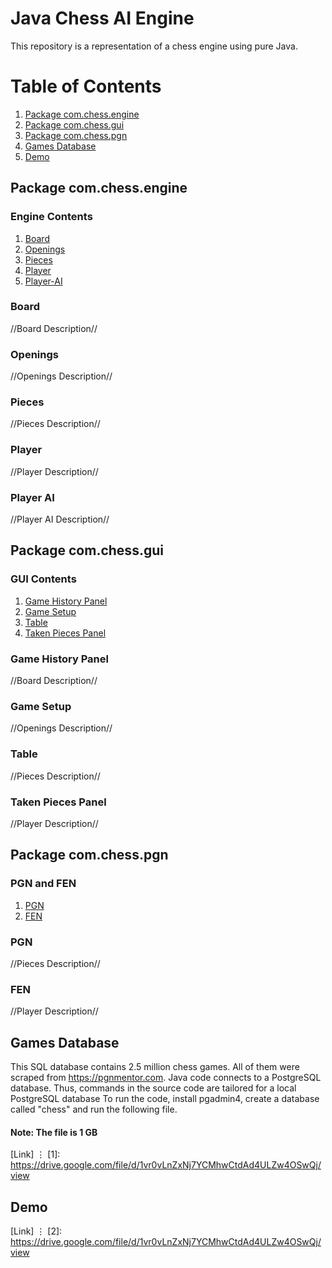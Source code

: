 # Java Chess AI Engine

This repository is a representation of a chess engine using pure Java. 

# Table of Contents

1. [Package com.chess.engine](#packageone)
2. [Package com.chess.gui](#packagetwo)
3. [Package com.chess.pgn](#packagethree)
4. [Games Database](#sql-games)
5. [Demo](#demo)


## Package com.chess.engine<a name="packageone" />

### Engine Contents

1. [Board](#board)
2. [Openings](#openings)
3. [Pieces](#pieces)
4. [Player](#player)
5. [Player-AI](#player-ai)

### Board <a name="board" />

//Board Description//

### Openings <a name="openings" />

//Openings Description//

### Pieces <a name="pieces"/>

//Pieces Description//

### Player <a name="player" />

//Player Description//

### Player AI <a name="player-ai" />

//Player AI Description//

## Package com.chess.gui<a name="packagetwo" />

### GUI Contents

1. [Game History Panel](#ghpanel)
2. [Game Setup](#gsetup)
3. [Table](#table)
4. [Taken Pieces Panel](#tppanel)

### Game History Panel <a name="ghpanel" />

//Board Description//

### Game Setup <a name="gsetup" />

//Openings Description//

### Table <a name="table"/>

//Pieces Description//

### Taken Pieces Panel <a name="tppanel" />

//Player Description//

## Package com.chess.pgn<a name="packagethree" />

### PGN and FEN

1. [PGN](#PGN)
2. [FEN](#FEN)

### PGN <a name="PGN"/>

//Pieces Description//

### FEN <a name="FEN" />

//Player Description//

## Games Database<a name="sql-games" />

This SQL database contains 2.5 million chess games. All of them were scraped from https://pgnmentor.com.
Java code connects to a PostgreSQL database. Thus, commands in the source code are tailored for a local PostgreSQL database
To run the code, install pgadmin4, create a database called "chess" and run the following file.

#### Note: The file is 1 GB

[Link]
⋮
[1]: https://drive.google.com/file/d/1vr0vLnZxNj7YCMhwCtdAd4ULZw4OSwQj/view

## Demo<a name="demo"/>

[Link]
⋮
[2]: https://drive.google.com/file/d/1vr0vLnZxNj7YCMhwCtdAd4ULZw4OSwQj/view
